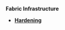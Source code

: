 <strong>Fabric Infrastructure<strong>
        

<ul>
    <li><a href="/articles/99_fabric_infras/devops/README.md">Hardening</a></li>
</ul>
